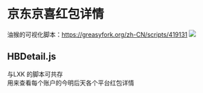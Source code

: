# 京东京喜红包详情
油猴的可视化脚本：https://greasyfork.org/zh-CN/scripts/419131
![](https://greasyfork.s3.us-east-2.amazonaws.com/qjktyrvnnwz8mlj4we7xspyhpzi2)

##  HBDetail.js
与LXK 的脚本可共存<br>
用来查看每个账户的今明后天各个平台红包详情<br><br>


